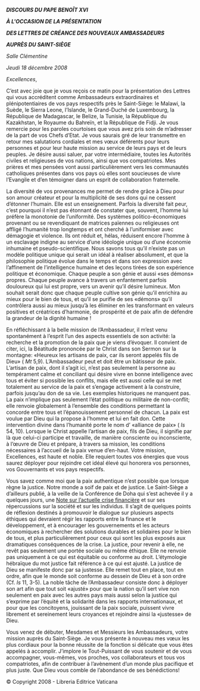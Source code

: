 ***DISCOURS DU PAPE BENOÎT XVI***

***À L'OCCASION DE LA PRÉSENTATION***

***DES LETTRES DE CRÉANCE DES NOUVEAUX AMBASSADEURS***

***AUPRÈS DU SAINT-SIÈGE***

*Salle Clémentine*

*Jeudi 18 décembre 2008*

*Excellences*,

C’est avec joie que je vous reçois ce matin pour la présentation des Lettres qui vous accréditent comme Ambassadeurs extraordinaires et plénipotentiaires de vos pays respectifs près le Saint-Siège: le Malawi, la Suède, le Sierra Leone, l’Islande, le Grand-Duché de Luxembourg, la République de Madagascar, le Belize, la Tunisie, la République du Kazakhstan, le Royaume du Bahreïn, et la République de Fidji. Je vous remercie pour les paroles courtoises que vous avez pris soin de m’adresser de la part de vos Chefs d’Etat. Je vous saurais gré de leur transmettre en retour mes salutations cordiales et mes vœux déférents pour leurs personnes et pour leur haute mission au service de leurs pays et de leurs peuples. Je désire aussi saluer, par votre intermédiaire, toutes les Autorités civiles et religieuses de vos nations, ainsi que vos compatriotes. Mes prières et mes pensées vont aussi particulièrement vers les communautés catholiques présentes dans vos pays où elles sont soucieuses de vivre l’Evangile et d’en témoigner dans un esprit de collaboration fraternelle.

La diversité de vos provenances me permet de rendre grâce à Dieu pour son amour créateur et pour la multiplicité de ses dons qui ne cessent d’étonner l’humain. Elle est un enseignement. Parfois la diversité fait peur, c’est pourquoi il n’est pas étonnant de constater que, souvent, l’homme lui préfère la monotonie de l’uniformité. Des systèmes politico-économiques provenant ou se revendiquant de matrices païennes ou religieuses ont affligé l’humanité trop longtemps et ont cherché à l’uniformiser avec démagogie et violence. Ils ont réduit et, hélas, réduisent encore l’homme à un esclavage indigne au service d’une idéologie unique ou d’une économie inhumaine et pseudo-scientifique. Nous savons tous qu’il n’existe pas un modèle politique unique qui serait un idéal à réaliser absolument, et que la philosophie politique évolue dans le temps et dans son expression avec l’affinement de l’intelligence humaine et des leçons tirées de son expérience politique et économique. Chaque peuple a son génie et aussi «ses démons» propres. Chaque peuple avance à travers un enfantement parfois douloureux qui lui est propre, vers un avenir qu’il désire lumineux. Mon souhait serait donc que chaque peuple cultive son génie qu’il enrichira au mieux pour le bien de tous, et qu’il se purifie de ses «démons» qu’il contrôlera aussi au mieux jusqu’à les éliminer en les transformant en valeurs positives et créatrices d’harmonie, de prospérité et de paix afin de défendre la grandeur de la dignité humaine !

En réfléchissant à la belle mission de l’Ambassadeur, il m’est venu spontanément à l’esprit l’un des aspects essentiels de son activité: la recherche et la promotion de la paix que je viens d’évoquer. Il convient de citer, ici, la Béatitude prononcée par le Christ dans son Sermon sur la montagne: «Heureux les artisans de paix, car ils seront appelés fils de Dieu» ( *Mt* 5,9). L’Ambassadeur peut et doit être un bâtisseur de paix. L’artisan de paix, dont il s’agit ici, n’est pas seulement la personne au tempérament calme et conciliant qui désire vivre en bonne intelligence avec tous et éviter si possible les conflits, mais elle est aussi celle qui se met totalement au service de la paix et s’engage activement à la construire, parfois jusqu’au don de sa vie. Les exemples historiques ne manquent pas. La paix n’implique pas seulement l’état politique ou militaire de non-conflit; elle renvoie globalement à l’ensemble des conditions permettant la concorde entre tous et l’épanouissement personnel de chacun. La paix est voulue par Dieu qui la propose à l’homme et lui en fait don. Cette intervention divine dans l’humanité porte le nom d’ «alliance de paix» ( *Is* 54, 10). Lorsque le Christ appelle l’artisan de paix, fils de Dieu, il signifie par là que celui-ci participe et travaille, de manière consciente ou inconsciente, à l’œuvre de Dieu et prépare, à travers sa mission, les conditions nécessaires à l’accueil de la paix venue d’en-haut. Votre mission, Excellences, est haute et noble. Elle requiert toutes vos énergies que vous saurez déployer pour rejoindre cet idéal élevé qui honorera vos personnes, vos Gouvernants et vos pays respectifs.

Vous savez comme moi que la paix authentique n’est possible que lorsque règne la justice. Notre monde a soif de paix et de justice. Le Saint-Siège a d’ailleurs publié, à la veille de la Conférence de Doha qui s’est achevée il y a quelques jours, une [Note sur l’actuelle crise financière](http://www.vatican.va/roman_curia/secretariat_state/2008/documents/rc_seg-st_20081201_conferenza-doha_fr.html) et sur ses répercussions sur la société et sur les individus. Il s’agit de quelques points de réflexion destinés à promouvoir le dialogue sur plusieurs aspects éthiques qui devraient régir les rapports entre la finance et le développement, et à encourager les gouvernements et les acteurs économiques à rechercher des solutions durables et solidaires pour le bien de tous, et plus particulièrement pour ceux qui sont les plus exposés aux dramatiques conséquences de la crise. La justice, pour revenir à elle, ne revêt pas seulement une portée sociale ou même éthique. Elle ne renvoie pas uniquement à ce qui est équitable ou conforme au droit. L’étymologie hébraïque du mot justice fait référence à ce qui est ajusté. La justice de Dieu se manifeste donc par sa justesse. Elle remet tout en place, tout en ordre, afin que le monde soit conforme au dessein de Dieu et à son ordre (Cf. *Is* 11, 3-5). La noble tâche de l’Ambassadeur consiste donc à déployer son art afin que tout soit «ajusté» pour que la nation qu’il sert vive non seulement en paix avec les autres pays mais aussi selon la justice qui s’exprime par l’équité et la solidarité dans les rapports internationaux, et pour que les concitoyens, jouissant de la paix sociale, puissent vivre librement et sereinement leurs croyances et rejoindre ainsi la «justesse» de Dieu.

Vous venez de débuter, Mesdames et Messieurs les Ambassadeurs, votre mission auprès du Saint-Siège. Je vous présente à nouveau mes vœux les plus cordiaux pour la bonne réussite de la fonction si délicate que vous êtes appelés à accomplir. J’implore le Tout-Puissant de vous soutenir et de vous accompagner, vous-mêmes, vos proches, vos collaborateurs et tous vos compatriotes, afin de contribuer à l’avènement d’un monde plus pacifique et plus juste. Que Dieu vous comble de l’abondance de ses bénédictions!

© Copyright 2008 - Libreria Editrice Vaticana